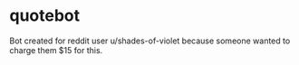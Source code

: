 # quotebot

Bot created for reddit user u/shades-of-violet because someone wanted to charge them $15 for this.